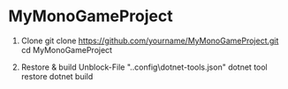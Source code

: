 # MyMonoGameProject

1. Clone
   git clone https://github.com/yourname/MyMonoGameProject.git
   cd MyMonoGameProject

2. Restore & build
   Unblock-File ".\.config\dotnet-tools.json"
   dotnet tool restore
   dotnet build
